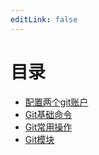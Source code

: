 ```yaml
---
editLink: false
---
```

# 目录
+ [配置两个git账户](configTwoGit.md)
+ [Git基础命令](git.md)
+ [Git常用操作](git2.md)
+ [Git模块](git_submodule.md)
